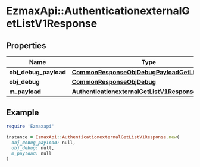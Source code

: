 # EzmaxApi::AuthenticationexternalGetListV1Response

## Properties

| Name | Type | Description | Notes |
| ---- | ---- | ----------- | ----- |
| **obj_debug_payload** | [**CommonResponseObjDebugPayloadGetList**](CommonResponseObjDebugPayloadGetList.md) |  |  |
| **obj_debug** | [**CommonResponseObjDebug**](CommonResponseObjDebug.md) |  | [optional] |
| **m_payload** | [**AuthenticationexternalGetListV1ResponseMPayload**](AuthenticationexternalGetListV1ResponseMPayload.md) |  |  |

## Example

```ruby
require 'Ezmaxapi'

instance = EzmaxApi::AuthenticationexternalGetListV1Response.new(
  obj_debug_payload: null,
  obj_debug: null,
  m_payload: null
)
```

